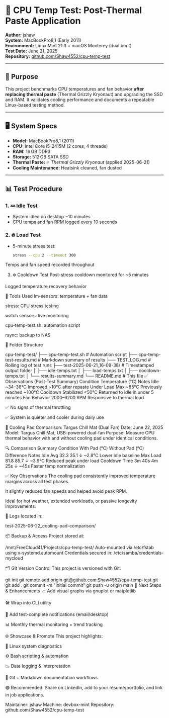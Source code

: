 # 🧪 CPU Temp Test: Post-Thermal Paste Application

**Author:** jshaw  
**System:** MacBookPro8,1 (Early 2011)  
**Environment:** Linux Mint 21.3 + macOS Monterey (dual boot)  
**Test Date:** June 21, 2025  
**Repository:** [github.com/Shaw4552/cpu-temp-test](https://github.com/Shaw4552/cpu-temp-test)

---

## 🎯 Purpose

This project benchmarks CPU temperatures and fan behavior **after replacing thermal paste** (Thermal Grizzly Kryonaut) and upgrading the SSD and RAM. It validates cooling performance and documents a repeatable Linux-based testing method.

---

## 🖥 System Specs

- **Model:** MacBookPro8,1 (2011)
- **CPU:** Intel Core i5-2415M (2 cores, 4 threads)
- **RAM:** 16 GB DDR3
- **Storage:** 512 GB SATA SSD
- **Thermal Paste:** 🔥 *Thermal Grizzly Kryonaut* (applied 2025-06-21)
- **Cooling Maintenance:** Heatsink cleaned, fan dusted

---

## 📊 Test Procedure

### 1. 💤 Idle Test
- System idled on desktop ~10 minutes
- CPU temps and fan RPM logged every 10 seconds

### 2. 🔥 Load Test
- 5-minute stress test:
  ```bash
  stress --cpu 2 --timeout 300
Temps and fan speed recorded throughout

3. ❄️ Cooldown Test
Post-stress cooldown monitored for ~5 minutes

Logged temperature recovery behavior

🔧 Tools Used
lm-sensors: temperature + fan data

stress: CPU stress testing

watch sensors: live monitoring

cpu-temp-test.sh: automation script

rsync: backup to NAS

📁 Folder Structure

cpu-temp-test/
├── cpu-temp-test.sh              # Automation script
├── cpu-temp-test-results.md     # Markdown summary of results
├── TEST_LOG.md                  # Rolling log of test runs
├── test-2025-06-21_16-09-38/    # Timestamped output folder
│   ├── idle-temps.txt
│   ├── load-temps.txt
│   ├── cooldown-temps.txt
│   └── results-summary.md
└── README.md                    # This file
✅ Observations (Post-Test Summary)
Condition	Temperature (°C)	Notes
Idle	~34–36°C	Improved ~10°C after repaste
Under Load	Max ~85°C	Previously reached ~100°C
Cooldown	Stabilized <50°C	Returned to idle in under 5 minutes
Fan Behavior	2000–6200 RPM	Responsive to thermal load

✅ No signs of thermal throttling

✅ System is quieter and cooler during daily use

🧊 Cooling Pad Comparison: Targus Chill Mat (Dual Fan)
Date: June 22, 2025
Model: Targus Chill Mat, USB-powered dual-fan
Purpose: Measure CPU thermal behavior with and without cooling pad under identical conditions.

🔍 Comparison Summary
Condition	With Pad (°C)	Without Pad (°C)	Difference	Notes
Idle Avg	32.3	35.1	↓ ~2.8°C	Lower idle baseline
Max Load	81.8	85.7	↓ ~3.9°C	Reduced peak under load
Cooldown Time	3m 40s	4m 25s	↓ ~45s	Faster temp normalization

✅ Key Observations
The cooling pad consistently improved temperature margins across all test phases.

It slightly reduced fan speeds and helped avoid peak RPM.

Ideal for hot weather, extended workloads, or passive longevity improvements.

📁 Logs located in:

test-2025-06-22_cooling-pad-comparison/

📦 Backup & Access
Project stored at:


/mnt/FreeCloud41/Projects/cpu-temp-test/
Auto-mounted via /etc/fstab using x-systemd.automount
Credentials secured in: /etc/samba/credentials-mycloud

🗂 Git Version Control
This project is versioned with Git:

git init
git remote add origin git@github.com:Shaw4552/cpu-temp-test.git
git add .
git commit -m "Initial commit"
git push -u origin main
🚀 Next Steps & Enhancements
📈 Add visual graphs via gnuplot or matplotlib

🛠 Wrap into CLI utility

📨 Add test-complete notifications (email/desktop)

📊 Monthly thermal monitoring + trend tracking

🌐 Showcase & Promote
This project highlights:

🧰 Linux system diagnostics

⚙️ Bash scripting & automation

📉 Data logging & interpretation

📁 Git + Markdown documentation workflows

🟢 Recommended: Share on LinkedIn, add to your résumé/portfolio, and link in job applications.

Maintainer: jshaw
Machine: devbox-mint
Repository: github.com/Shaw4552/cpu-temp-test